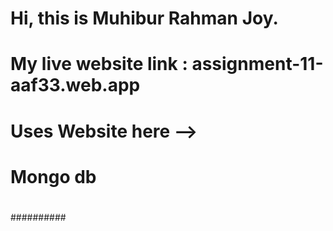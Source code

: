# Hi, this is Muhibur Rahman Joy.

# My live website link : assignment-11-aaf33.web.app

# Uses Website here -->

# Mongo db

#

##########
